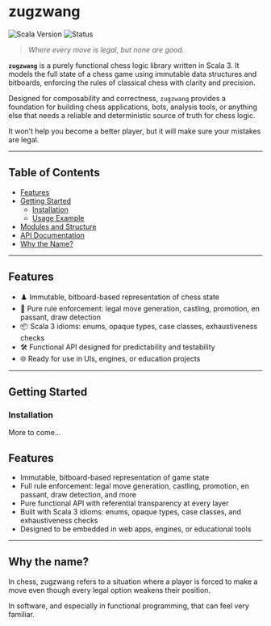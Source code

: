 # zugzwang

![Scala Version](https://img.shields.io/badge/Scala-3.3.1-blue)
![Status](https://img.shields.io/badge/status-WIP-orange)

> *Where every move is legal, but none are good.*

**`zugzwang`** is a purely functional chess logic library written in Scala 3. It models the full state of a chess game using immutable data structures and bitboards, enforcing the rules of classical chess with clarity and precision.

Designed for composability and correctness, `zugzwang` provides a foundation for building chess applications, bots, analysis tools, or anything else that needs a reliable and deterministic source of truth for chess logic.

It won’t help you become a better player, but it will make sure your mistakes are legal.

---

## Table of Contents

- [Features](#features)
- [Getting Started](#getting-started)
  - [Installation](#installation)
  - [Usage Example](#usage-example)
- [Modules and Structure](#modules-and-structure)
- [API Documentation](#api-documentation)
- [Why the Name?](#why-the-name)

---

## Features

- ♟️ Immutable, bitboard-based representation of chess state
- 🧠 Pure rule enforcement: legal move generation, castling, promotion, en passant, draw detection
- 📦 Scala 3 idioms: enums, opaque types, case classes, exhaustiveness checks
- 🛠️ Functional API designed for predictability and testability
- 🌐 Ready for use in UIs, engines, or education projects

---

## Getting Started

### Installation

More to come...

## Features

- Immutable, bitboard-based representation of game state
- Full rule enforcement: legal move generation, castling, promotion, en passant, draw detection, and more
- Pure functional API with referential transparency at every layer
- Built with Scala 3 idioms: enums, opaque types, case classes, and exhaustiveness checks
- Designed to be embedded in web apps, engines, or educational tools

---

<!-- ## Example -->

<!-- ```scala -->
<!-- import zugzwang.core._ -->

<!-- val game = Game.initial -->
<!-- val move = Move(Square.E2, Square.E4) -->

<!-- game.play(move) match -->
<!--   case Right(nextGame) => println("Move applied.") -->
<!--   case Left(error)     => println(s"Illegal move: $error") -->

<!-- ## Modules and Structure -->

<!-- `zugzwang` is organized into several modules for clarity, modularity, and testability: -->

<!-- ### `zugzwang.core` -->
<!-- - The heart of the library. -->
<!-- - Contains immutable data structures for board state, pieces, and moves. -->
<!-- - Provides pure functions for applying moves and advancing game state. -->

<!-- ### `zugzwang.rules` -->
<!-- - Encodes the rules of chess. -->
<!-- - Validates legal moves, castling conditions, check detection, and special moves like en passant. -->

<!-- ### `zugzwang.fen` -->
<!-- - Parses and serializes FEN (Forsyth–Edwards Notation). -->
<!-- - Allows saving and restoring full game state from strings. -->

<!-- ### `zugzwang.utils` -->
<!-- - Bitboard utilities, square conversions, file/rank constants, and helpful combinators. -->

<!-- ### `zugzwang.testkit` -->
<!-- - Provides test helpers, board setup shortcuts, and assertions for writing game state tests. -->

<!-- > Each module is fully immutable, side-effect free, and designed with Scala 3 idioms like enums, opaque types, and exhaustive matching. -->


## Why the name?

In chess, zugzwang refers to a situation where a player is forced to make a move even though every legal option weakens their position.

In software, and especially in functional programming, that can feel very familiar.
